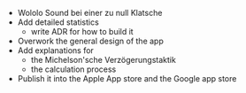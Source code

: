 * Wololo Sound bei einer zu null Klatsche
* Add detailed statistics
  * write ADR for how to build it
* Overwork the general design of the app
* Add explanations for
    * the Michelson'sche Verzögerungstaktik
    * the calculation process
* Publish it into the Apple App store and the Google app store
